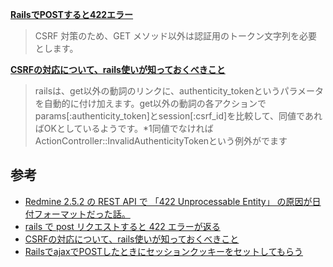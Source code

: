 **[RailsでPOSTすると422エラー](http://sps.co.jp/?p=60)**
> CSRF 対策のため、GET メソッド以外は認証用のトークン文字列を必要とします。

**[CSRFの対応について、rails使いが知っておくべきこと](http://blog.willnet.in/entry/20080509/1210338845)**
> railsは、get以外の動詞のリンクに、authenticity_tokenというパラメータを自動的に付け加えます。get以外の動詞の各アクションでparams[:authenticity_token]とsession[:csrf_id]を比較して、同値であればOKとしているようです。*1同値でなければActionController::InvalidAuthenticityTokenという例外がでます


## 参考
- [Redmine 2.5.2 の REST API で 「422 Unprocessable Entity」 の原因が日付フォーマットだった話。](http://category7.blog.fc2.com/blog-entry-105.html)
- [rails で post リクエストすると 422 エラーが返る](http://sps.co.jp/?p=60)
- [CSRFの対応について、rails使いが知っておくべきこと](http://blog.willnet.in/entry/20080509/1210338845)
- [RailsでajaxでPOSTしたときにセッションクッキーをセットしてもらう](http://qiita.com/lirispp/items/333859c456c3480ead26)
